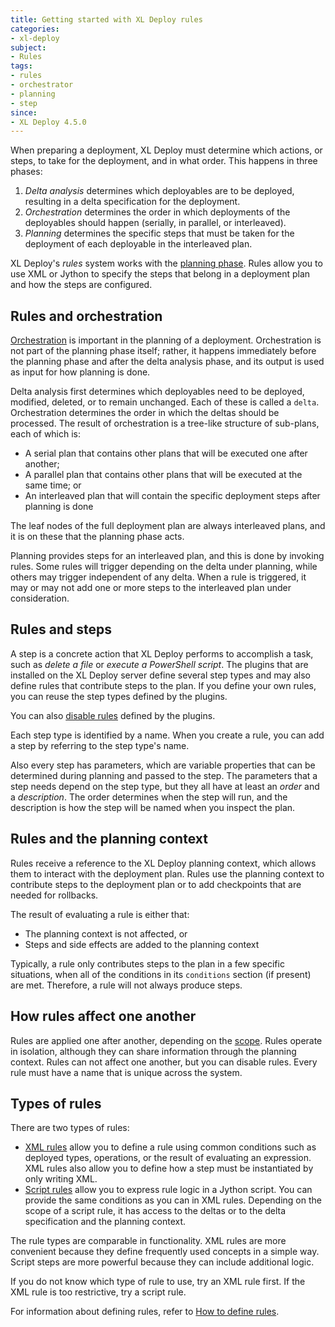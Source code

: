 ```yaml
---
title: Getting started with XL Deploy rules
categories:
- xl-deploy
subject:
- Rules
tags:
- rules
- orchestrator
- planning
- step
since:
- XL Deploy 4.5.0
---
```


When preparing a deployment, XL Deploy must determine which actions, or steps, to take for the deployment, and in what order. This happens in three phases:

1. *Delta analysis* determines which deployables are to be deployed, resulting in a delta specification for the deployment.
2. *Orchestration* determines the order in which deployments of the deployables should happen (serially, in parallel, or interleaved).
3. *Planning* determines the specific steps that must be taken for the deployment of each deployable in the interleaved plan.

XL Deploy's *rules* system works with the [planning phase](/xl-deploy/concept/understanding-the-xl-deploy-planning-phase.html). Rules allow you to use XML or Jython to specify the steps that belong in a deployment plan and how the steps are configured.

## Rules and orchestration

[Orchestration](/xl-deploy/concept/understanding-orchestrators.html) is important in the planning of a deployment. Orchestration is not part of the planning phase itself; rather, it happens immediately before the planning phase and after the delta analysis phase, and its output is used as input for how planning is done.
 
Delta analysis first determines which deployables need to be deployed, modified, deleted, or to remain unchanged. Each of these is called a `delta`. Orchestration determines the order in which the deltas should be processed. The result of orchestration is a tree-like structure of sub-plans, each of which is:

* A serial plan that contains other plans that will be executed one after another;
* A parallel plan that contains other plans that will be executed at the same time; or
* An interleaved plan that will contain the specific deployment steps after planning is done

The leaf nodes of the full deployment plan are always interleaved plans, and it is on these that the planning phase acts.

Planning provides steps for an interleaved plan, and this is done by invoking rules. Some rules will trigger depending on the delta under planning, while others may trigger independent of any delta. When a rule is triggered, it may or may not add one or more steps to the interleaved plan under consideration.

## Rules and steps

A step is a concrete action that XL Deploy performs to accomplish a task, such as *delete a file* or *execute a PowerShell script*. The plugins that are installed on the XL Deploy server define several step types and may also define rules that contribute steps to the plan. If you define your own rules, you can reuse the step types defined by the plugins.

You can also [disable rules](/xl-deploy/how-to/disable-a-rule.html) defined by the plugins.

Each step type is identified by a name. When you create a rule, you can add a step by referring to the step type's name. 

Also every step has parameters, which are variable properties that can be determined during planning and passed to the step. The parameters that a step needs depend on the step type, but they all have at least an *order* and a *description*. The order determines when the step will run, and the description is how the step will be named when you inspect the plan.

## Rules and the planning context

Rules receive a reference to the XL Deploy planning context, which allows them to interact with the deployment plan. Rules use the planning context to contribute steps to the deployment plan or to add checkpoints that are needed for rollbacks.

The result of evaluating a rule is either that:

* The planning context is not affected, or 
* Steps and side effects are added to the planning context

Typically, a rule only contributes steps to the plan in a few specific situations, when all of the conditions in its `conditions` section (if present) are met. Therefore, a rule will not always produce steps.

## How rules affect one another

Rules are applied one after another, depending on the [scope](/xl-deploy/concept/understanding-xl-deploy-rule-scope.html). Rules operate in isolation, although they can share information through the planning context. Rules can not affect one another, but you can disable rules. Every rule must have a name that is unique across the system.

## Types of rules

There are two types of rules:

* [XML rules](/xl-deploy/how-to/writing-xml-rules.html) allow you to define a rule using common conditions such as deployed types, operations, or the result of evaluating an expression. XML rules also allow you to define how a step must be instantiated by only writing XML.
* [Script rules](/xl-deploy/how-to/writing-script-rules.html) allow you to express rule logic in a Jython script. You can provide the same conditions as you can in XML rules. Depending on the scope of a script rule, it has access to the deltas or to the delta specification and the planning context.

The rule types are comparable in functionality. XML rules are more convenient because they define frequently used concepts in a simple way. Script steps are more powerful because they can include additional logic.
 
If you do not know which type of rule to use, try an XML rule first. If the XML rule is too restrictive, try a script rule.

For information about defining rules, refer to [How to define rules](/xl-deploy/how-to/how-to-define-rules.html).
